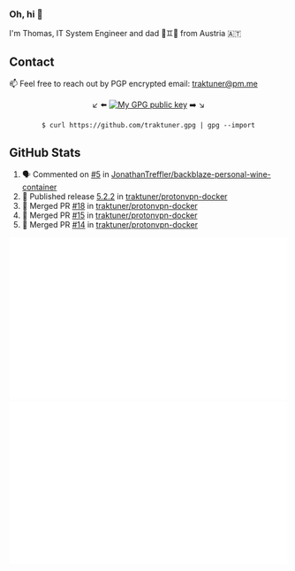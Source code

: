 ### Oh, hi 👋

I'm Thomas, IT System Engineer and dad 👶♊️👶 from Austria 🇦🇹

<!--
**traktuner/traktuner** is a ✨ _special_ ✨ repository because its `README.md` (this file) appears on your GitHub profile.

Here are some ideas to get you started:

- 🔭 I’m currently working on ...
- 🌱 I’m currently learning ...
- 👯 I’m looking to collaborate on ...
- 🤔 I’m looking for help with ...
- 💬 Ask me about ...
- 📫 How to reach me: ...
- 😄 Pronouns: ...
- ⚡ Fun fact: ...
-->

## Contact
📫 Feel free to reach out by PGP encrypted email:
traktuner@pm.me

<div align="center" markdown="1">

↙️ ⬅️ [![My GPG public key](https://img.shields.io/badge/PGP%20public%20key-6D4AFF?style=for-the-badge)](https://github.com/traktuner.gpg) ➡️ ↘️

```shell
$ curl https://github.com/traktuner.gpg | gpg --import
```

</div>

## GitHub Stats
<!--START_SECTION:activity-->
1. 🗣 Commented on [#5](https://github.com/JonathanTreffler/backblaze-personal-wine-container/issues/5#issuecomment-1907476085) in [JonathanTreffler/backblaze-personal-wine-container](https://github.com/JonathanTreffler/backblaze-personal-wine-container)
2. 🚀 Published release [5.2.2](https://github.com/traktuner/protonvpn-docker/releases/tag/5.2.2) in [traktuner/protonvpn-docker](https://github.com/traktuner/protonvpn-docker)
3. 🎉 Merged PR [#18](https://github.com/traktuner/protonvpn-docker/pull/18) in [traktuner/protonvpn-docker](https://github.com/traktuner/protonvpn-docker)
4. 🎉 Merged PR [#15](https://github.com/traktuner/protonvpn-docker/pull/15) in [traktuner/protonvpn-docker](https://github.com/traktuner/protonvpn-docker)
5. 🎉 Merged PR [#14](https://github.com/traktuner/protonvpn-docker/pull/14) in [traktuner/protonvpn-docker](https://github.com/traktuner/protonvpn-docker)
<!--END_SECTION:activity-->

![](https://github.com/traktuner/traktuner/blob/master/generated/overview.svg)
![](https://github.com/traktuner/traktuner/blob/master/generated/languages.svg)
